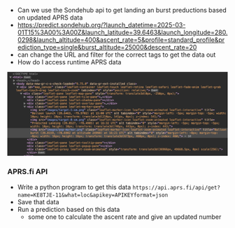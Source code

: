 
- Can we use the Sondehub api to get landing an burst preductions based on updated APRS data
- https://predict.sondehub.org/?launch_datetime=2025-03-01T15%3A00%3A00Z&launch_latitude=39.6463&launch_longitude=280.0298&launch_altitude=400&ascent_rate=5&profile=standard_profile&prediction_type=single&burst_altitude=25000&descent_rate=20
- can change the URL and filter for the correct tags to get the data out
- How do I access runtime APRS data

![](bin/Pasted%20image%2020250227121834.png)

### APRS.fi API

- Write a python program to get this data `https://api.aprs.fi/api/get?name=KE8TJE-11&what=loc&apikey=APIKEYformat=json`
- Save that data
- Run a prediction based on this data
	- some one to calculate the ascent rate and give an updated number


